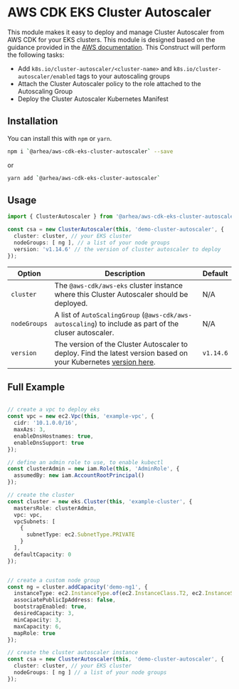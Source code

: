 # AWS CDK EKS Cluster Autoscaler
This module makes it easy to deploy and manage Cluster Autoscaler from AWS CDK for your EKS clusters. This module is designed based on the guidance provided in the [AWS documentation](https://docs.aws.amazon.com/en_pv/eks/latest/userguide/cluster-autoscaler.html). This Construct will perform the following tasks:

- Add `k8s.io/cluster-autoscaler/<cluster-name>` and `k8s.io/cluster-autoscaler/enabled` tags to your autoscaling groups
- Attach the Cluster Autoscaler policy to the role attached to the Autoscaling Group
- Deploy the Cluster Autoscaler  Kubernetes Manifest

## Installation

You can install this with `npm` or `yarn`.

```bash
npm i `@arhea/aws-cdk-eks-cluster-autoscaler` --save
```

or

```bash
yarn add `@arhea/aws-cdk-eks-cluster-autoscaler`
```

## Usage

```typescript
import { ClusterAutoscaler } from '@arhea/aws-cdk-eks-cluster-autoscaler';

const csa = new ClusterAutoscaler(this, 'demo-cluster-autoscaler', {
  cluster: cluster, // your EKS cluster
  nodeGroups: [ ng ], // a list of your node groups
  version: 'v1.14.6' // the version of cluster autoscaler to deploy
});
```

| Option | Description | Default |
|---|---|---|
| `cluster` | The `@aws-cdk/aws-eks` cluster instance where this Cluster Autoscaler should be deployed. | N/A |
| `nodeGroups` | A list of `AutoScalingGroup` (`@aws-cdk/aws-autoscaling`) to include as part of the cluser autoscaler. | N/A |
| `version` | The version of the Cluster Autoscaler to deploy. Find the latest version based on your Kubernetes [version here](https://github.com/kubernetes/autoscaler/releases).  | `v1.14.6` |

## Full Example

```typescript

// create a vpc to deploy eks
const vpc = new ec2.Vpc(this, 'example-vpc', {
  cidr: '10.1.0.0/16',
  maxAzs: 3,
  enableDnsHostnames: true,
  enableDnsSupport: true
});

// define an admin role to use, to enable kubectl
const clusterAdmin = new iam.Role(this, 'AdminRole', {
  assumedBy: new iam.AccountRootPrincipal()
});

// create the cluster
const cluster = new eks.Cluster(this, 'example-cluster', {
  mastersRole: clusterAdmin,
  vpc: vpc,
  vpcSubnets: [
    {
      subnetType: ec2.SubnetType.PRIVATE
    }
  ],
  defaultCapacity: 0
});


// create a custom node group
const ng = cluster.addCapacity('demo-ng1', {
  instanceType: ec2.InstanceType.of(ec2.InstanceClass.T2, ec2.InstanceSize.LARGE),
  associatePublicIpAddress: false,
  bootstrapEnabled: true,
  desiredCapacity: 3,
  minCapacity: 3,
  maxCapacity: 6,
  mapRole: true
});

// create the cluster autoscaler instance
const csa = new ClusterAutoscaler(this, 'demo-cluster-autoscaler', {
  cluster: cluster, // your EKS cluster
  nodeGroups: [ ng ] // a list of your node groups
});
```
